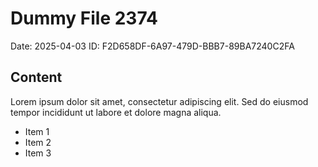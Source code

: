 # Dummy File 2374

Date: 2025-04-03
ID: F2D658DF-6A97-479D-BBB7-89BA7240C2FA

## Content

Lorem ipsum dolor sit amet, consectetur adipiscing elit.
Sed do eiusmod tempor incididunt ut labore et dolore magna aliqua.

* Item 1
* Item 2
* Item 3
